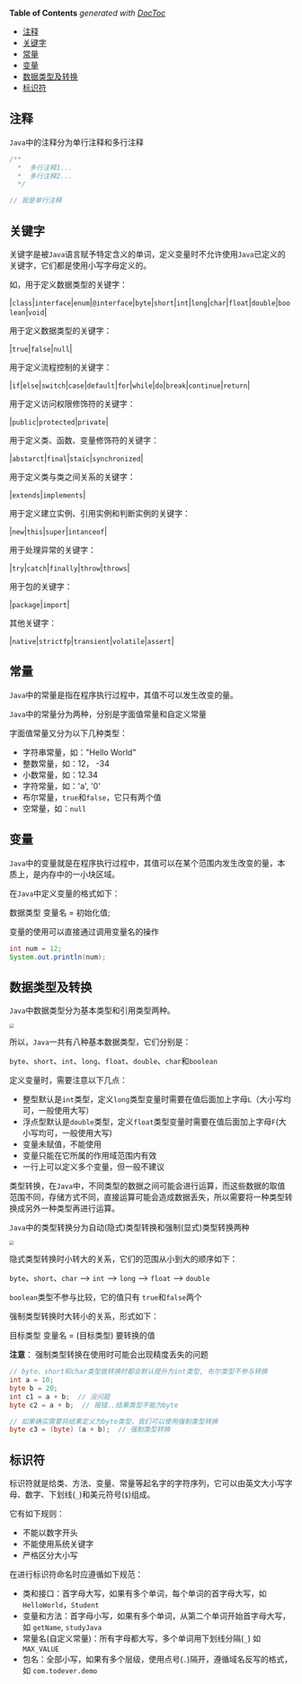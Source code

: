 <!-- START doctoc generated TOC please keep comment here to allow auto update -->
<!-- DON'T EDIT THIS SECTION, INSTEAD RE-RUN doctoc TO UPDATE -->
**Table of Contents**  *generated with [DocToc](https://github.com/thlorenz/doctoc)*

- [注释](#%E6%B3%A8%E9%87%8A)
- [关键字](#%E5%85%B3%E9%94%AE%E5%AD%97)
- [常量](#%E5%B8%B8%E9%87%8F)
- [变量](#%E5%8F%98%E9%87%8F)
- [数据类型及转换](#%E6%95%B0%E6%8D%AE%E7%B1%BB%E5%9E%8B%E5%8F%8A%E8%BD%AC%E6%8D%A2)
- [标识符](#%E6%A0%87%E8%AF%86%E7%AC%A6)

<!-- END doctoc generated TOC please keep comment here to allow auto update -->

## 注释

`Java`中的注释分为单行注释和多行注释

```java
/**
  *  多行注释1...
  *  多行注释2...
  */

// 我是单行注释
```

## 关键字

关键字是被`Java`语言赋予特定含义的单词，定义变量时不允许使用`Java`已定义的关键字，它们都是使用小写字母定义的。

如，用于定义数据类型的关键字：

|`class`|`interface`|`enum`|`@interface`|`byte`|`short`|`int`|`long`|`char`|`float`|`double`|`boolean`|`void`|

用于定义数据类型的关键字：

|`true`|`false`|`null`|

用于定义流程控制的关键字：

|`if`|`else`|`switch`|`case`|`default`|`for`|`while`|`do`|`break`|`continue`|`return`|

用于定义访问权限修饰符的关键字：

|`public`|`protected`|`private`|

用于定义类、函数、变量修饰符的关键字：

|`abstarct`|`final`|`staic`|`synchronized`|

用于定义类与类之间关系的关键字：

|`extends`|`implements`|

用于定义建立实例、引用实例和判断实例的关键字：

|`new`|`this`|`super`|`intanceof`|

用于处理异常的关键字：

|`try`|`catch`|`finally`|`throw`|`throws`|

用于包的关键字：

|`package`|`import`|

其他关键字：

|`native`|`strictfp`|`transient`|`volatile`|`assert`|

## 常量

`Java`中的常量是指在程序执行过程中，其值不可以发生改变的量。

`Java`中的常量分为两种，分别是字面值常量和自定义常量

字面值常量又分为以下几种类型：

- 字符串常量，如："Hello World"
- 整数常量，如：12， -34
- 小数常量，如：12.34
- 字符常量，如：'a', '0'
- 布尔常量，`true`和`false`，它只有两个值
- 空常量，如：`null`

## 变量

`Java`中的变量就是在程序执行过程中，其值可以在某个范围内发生改变的量，本质上，是内存中的一小块区域。

在`Java`中定义变量的格式如下：

数据类型 变量名 = 初始化值;

变量的使用可以直接通过调用变量名的操作

```java
int num = 12;
System.out.println(num);
```

## 数据类型及转换

`Java`中数据类型分为基本类型和引用类型两种。

<img src="https://s1.ax1x.com/2020/03/19/8yZph8.png" style="zoom:50%" />

所以，`Java`一共有八种基本数据类型，它们分别是：

`byte`、`short`、`int`、`long`、`float`、`double`、`char`和`boolean`

定义变量时，需要注意以下几点：

- 整型默认是`int`类型，定义`long`类型变量时需要在值后面加上字母`L`（大小写均可，一般使用大写）
- 浮点型默认是`double`类型，定义`float`类型变量时需要在值后面加上字母`F`(大小写均可，一般使用大写)
- 变量未赋值，不能使用
- 变量只能在它所属的作用域范围内有效
- 一行上可以定义多个变量，但一般不建议

类型转换，在`Java`中，不同类型的数据之间可能会进行运算，而这些数据的取值范围不同，存储方式不同，直接运算可能会造成数据丢失，所以需要将一种类型转换成另外一种类型再进行运算。

`Java`中的类型转换分为自动(隐式)类型转换和强制(显式)类型转换两种

<img src="https://s1.ax1x.com/2020/03/19/8ynAnH.png" style="zoom:50%" />

隐式类型转换时小转大的关系，它们的范围从小到大的顺序如下：

`byte`、`short`、`char` --> `int` --> `long` --> `float` --> `double`

`boolean`类型不参与比较，它的值只有 `true`和`false`两个

强制类型转换时大转小的关系，形式如下：

目标类型 变量名 = (目标类型) 要转换的值

**注意**： 强制类型转换在使用时可能会出现精度丢失的问题

``` java
// byte、short和char类型做转换时都会默认提升为int类型, 布尔类型不参与转换
int a = 10;
byte b = 20;
int c1 = a + b;  // 没问题
byte c2 = a + b;  // 报错..结果类型不能为byte

// 如果确实需要将结果定义为byte类型，我们可以使用强制类型转换
byte c3 = (byte) (a + b);  // 强制类型转换 
```

## 标识符

标识符就是给类、方法、变量、常量等起名字的字符序列，它可以由英文大小写字母、数字、下划线(`_`)和美元符号(`$`)组成。

它有如下规则：

- 不能以数字开头
- 不能使用系统关键字
- 严格区分大小写

在进行标识符命名时应遵循如下规范：

- 类和接口：首字母大写，如果有多个单词，每个单词的首字母大写，如 `HelloWorld`，`Student`
- 变量和方法：首字母小写，如果有多个单词，从第二个单词开始首字母大写，如 `getName`, `studyJava`
- 常量名(自定义常量)：所有字母都大写，多个单词用下划线分隔(`_`) 如 `MAX_VALUE`
- 包名：全部小写，如果有多个层级，使用点号(`.`)隔开，遵循域名反写的格式，如 `com.todever.demo`